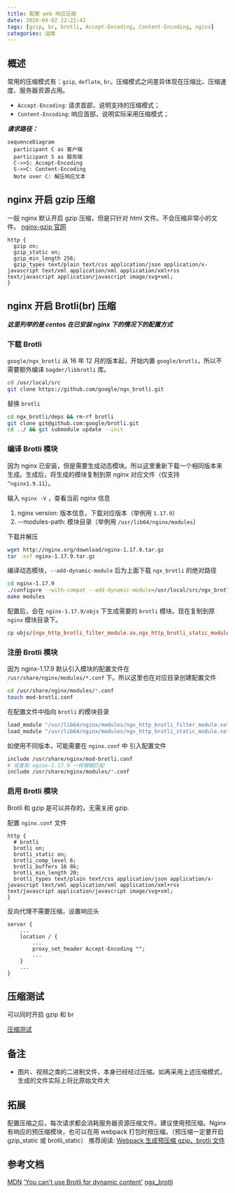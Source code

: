 ```yaml
---
title: 配置 web 响应压缩
date: 2020-04-02 22:22:43
tags: [gzip, br, brotli, Accept-Encoding, Content-Encoding, nginx]
categories: 运维
---
```


## 概述

常用的压缩模式有：`gzip`, `deflate`, `br`。压缩模式之间差异体现在压缩比、压缩速度、服务器资源占用。

- `Accept-Encoding`: 请求首部，说明支持的压缩模式；
- `Content-Encoding`: 响应首部，说明实际采用压缩模式；

**_请求路径：_**

```mermaid
sequenceDiagram
  participant C as 客户端
  participant S as 服务端
  C->>S: Accept-Encoding
  S->>C: Content-Encoding
  Note over C: 解压响应文本
```

## nginx 开启 gzip 压缩

一般 nginx 默认开启 gzip 压缩，但是只针对 html 文件。不会压缩非常小的文件。
[nginx-gzip 官网](http://nginx.org/en/docs/http/ngx_http_gzip_module.html)

```Nginx
http {
  gzip on;
  gzip_static on;
  gzip_min_length 256;
  gzip_types text/plain text/css application/json application/x-javascript text/xml application/xml application/xml+rss text/javascript application/javascript image/svg+xml;
}
```

## nginx 开启 Brotli(br) 压缩

**_这里列举的是 centos 在已安装 nginx 下的情况下的配置方式_**

### 下载 Brotli

`google/ngx_brotli` 从 16 年 12 月的版本起，开始内置 `google/brotli`，所以不需要额外编译 `bagder/libbrotli` 库。

```Bash
cd /usr/local/src
git clone https://github.com/google/ngx_brotli.git
```

替换 `brotli`

```Bash
cd ngx_brotli/deps && rm-rf brotli
git clone git@github.com:google/brotli.git
cd ../ && git submodule update --init
```

### 编译 Brotli 模块

因为 nginx 已安装，但是需要生成动态模块。所以这里重新下载一个相同版本来生成。生成后，将生成的模块复制到原 nginx 对应文件（仅支持 `^nginx1.9.11`）。

输入 `nginx -V` ，查看当前 nginx 信息

1. nginx version: 版本信息，下载对应版本（举例用 `1.17.9`）
2. --modules-path: 模块目录（举例用 `/usr/lib64/nginx/modules`）

下载并解压

```Bash
wget http://nginx.org/download/nginx-1.17.9.tar.gz
tar -xvf nginx-1.17.9.tar.gz
```

编译动态模块，`--add-dynamic-module` 后为上面下载 `ngx_brotli` 的绝对路径

```Bash
cd nginx-1.17.9
./configure --with-compat --add-dynamic-module=/usr/local/src/ngx_brotli
make modules
```

配置后，会在 `nginx-1.17.9/objs` 下生成需要的 `brotli` 模块。现在复制到原 `nginx` 模块目录下。

```Bash
cp objs/{ngx_http_brotli_filter_module.so,ngx_http_brotli_static_module.so} /usr/lib64/nginx/modules
```

### 注册 Brotli 模块

因为 nginx-1.17.9 默认引入模块的配置文件在 `/usr/share/nginx/modules/*.conf` 下。所以这里也在对应目录创建配置文件

```Bash
cd /usr/share/nginx/modules/*.conf
touch mod-brotli.conf
```

在配置文件中指向 `brotli` 的模块目录

```Bash
load_module "/usr/lib64/nginx/modules/ngx_http_brotli_filter_module.so";
load_module "/usr/lib64/nginx/modules/ngx_http_brotli_static_module.so";
```

如使用不同版本，可能需要在 `nginx.conf` 中 引入配置文件

```Bash
include /usr/share/nginx/mod-brotli.conf
# 或者和 nginx-1.17.9 一样模糊匹配
include /usr/share/nginx/modules/*.conf
```

### 启用 Brotli 模块

Brotli 和 gzip 是可以并存的，无需关闭 gzip.

配置 `nginx.conf` 文件

```Nginx
http {
  # brotli
  brotli on;
  brotli_static on;
  brotli_comp_level 6;
  brotli_buffers 16 8k;
  brotli_min_length 20;
  brotli_types text/plain text/css application/json application/x-javascript text/xml application/xml application/xml+rss text/javascript application/javascript image/svg+xml;
}
```

反向代理不需要压缩，设置响应头

```
server {
    ...
    location / {
        ...
        proxy_set_header Accept-Encoding "";
        ...
    }
    ...
}
```

## 压缩测试

可以同时开启 gzip 和 br

[压缩测试](https://tools.paulcalvano.com/compression.php)

## 备注

- 图片、视频之类的二进制文件，本身已经经过压缩。如再采用上述压缩模式，生成的文件实际上将比原始文件大

## 拓展

配置压缩之后，每次请求都会消耗服务器资源压缩文件。建议使用预压缩。Nginx 有响应的预压缩模块，也可以在用 webpack 打包时预压缩。（预压缩一定要开启 gzip_static 或 brotli_static）
推荐阅读: [Webpack 生成预压缩 gzip、brotli 文件](/article/Webpack%20生成预压缩%20gzip、brotli%20文件)

## 参考文档

[MDN](https://developer.mozilla.org/zh-CN/docs/Web/HTTP/Headers/Content-Encoding)
['You can't use Brotli for dynamic content'](https://expeditedsecurity.com/blog/nginx-brotli/)
[ngx_brotli](https://github.com/google/ngx_brotli)
